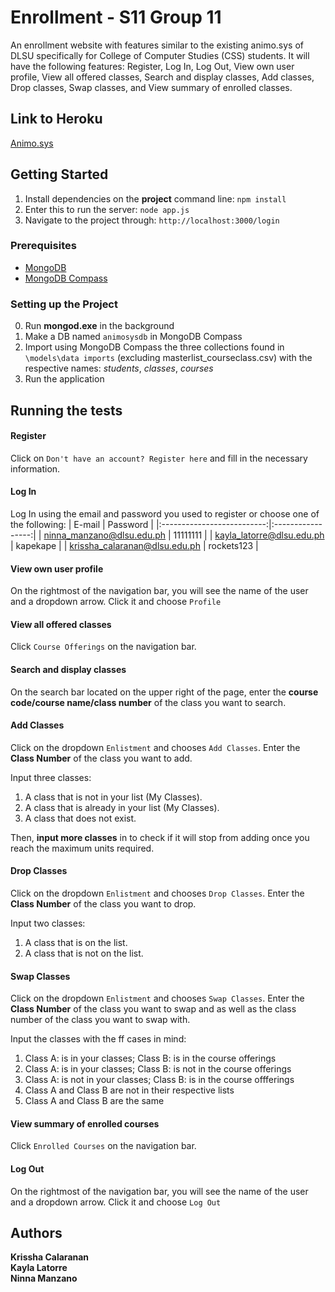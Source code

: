 # Enrollment - S11 Group 11

An enrollment website with features similar to the existing animo.sys of DLSU specifically for College of Computer Studies (CSS) students. It will have the following features: Register, Log In, Log Out, View own user profile, View all offered classes, Search and display classes, Add classes, Drop classes, Swap classes, and View summary of enrolled classes.

## Link to Heroku

[Animo.sys](https://animosys.herokuapp.com)

## Getting Started

1. Install dependencies on the **project** command line: `npm install`
2. Enter this to run the server: `node app.js`
3. Navigate to the project through: `http://localhost:3000/login`

### Prerequisites

- [MongoDB](https://www.mongodb.com/download-center#community)
- [MongoDB Compass](https://www.mongodb.com/download-center/compass)

### Setting up the Project
0. Run **mongod.exe** in the background
1. Make a DB named `animosysdb` in MongoDB Compass
2. Import using MongoDB Compass the three collections found in `\models\data imports` (excluding masterlist_courseclass.csv) with the respective names: *students*, *classes*, *courses*
3. Run the application

## Running the tests

#### Register 
Click on `Don't have an account? Register here` and fill in the necessary information.

#### Log In 
Log In using the email and password you used to register or choose one of the following:
|            E-mail          |     Password      |
|:--------------------------:|:-----------------:|
| ninna_manzano@dlsu.edu.ph  |      11111111     |
| kayla_latorre@dlsu.edu.ph  |    kapekape       |
| krissha_calaranan@dlsu.edu.ph  |      rockets123       |

#### View own user profile
On the rightmost of the navigation bar, you will see the name of the user and a dropdown arrow. Click it and choose `Profile`

#### View all offered classes
Click `Course Offerings` on the navigation bar.

#### Search and display classes
On the search bar located on the upper right of the page, enter the **course code/course name/class number** of the class you want to search. 

#### Add Classes
Click on the dropdown `Enlistment` and chooses `Add Classes`. Enter the **Class Number** of the class you want to add.

Input three classes:
1. A class that is not in your list (My Classes).
2. A class that is already in your list (My Classes).
3. A class that does not exist.

Then, **input more classes** in to check if it will stop from adding once you reach the maximum units required.

#### Drop Classes
Click on the dropdown `Enlistment` and chooses `Drop Classes`. Enter the **Class Number** of the class you want to drop.

Input two classes:
1. A class that is on the list.
2. A class that is not on the list.

#### Swap Classes
Click on the dropdown `Enlistment` and chooses `Swap Classes`. Enter the **Class Number** of the class you want to swap and as well as the class number of the class you want to swap with.

Input the classes with the ff cases in mind:
1. Class A: is in your classes; Class B: is in the course offerings
2. Class A: is in your classes; Class B: is not in the course offerings
3. Class A: is not in your classes; Class B: is in the course offferings
4. Class A and Class B are not in their respective lists
5. Class A and Class B are the same

#### View summary of enrolled courses
Click `Enrolled Courses` on the navigation bar.

#### Log Out
On the rightmost of the navigation bar, you will see the name of the user and a dropdown arrow. Click it and choose `Log Out`

## Authors

**Krissha Calaranan**  
**Kayla Latorre**  
**Ninna Manzano**

